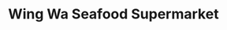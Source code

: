 ---
title: "Wing Wa Seafood Supermarket"
url: /sacramento/wing-wa-seafood-supermarket/
shop: supermarket
---